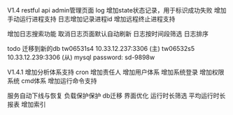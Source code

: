 V1.4
restful api
admin管理页面
log 增加state状态记录，用于标识成功失败
增加手动运行进程支持
日志增加记录进程id
增加远程终止进程支持

增加日志搜索功能
取消日志页面默认自动刷新
日志按时间段筛选
日志排序

todo
迁移到新的db
tw06531s4 10.33.12.237:3306 (主)
tw06532s5 10.33.12.239:3306 (从)
mysql password: sd-9898w

V1.4.1
增加分析体系支持
cron 增加责任人
增加用户体系
增加系统登录
增加权限系统
cmd体系
增加运行命令支持


服务自动下线与恢复
负载保护保护
db迁移
界面优化
运行时长筛选
平均运行时长报表
增加索引
